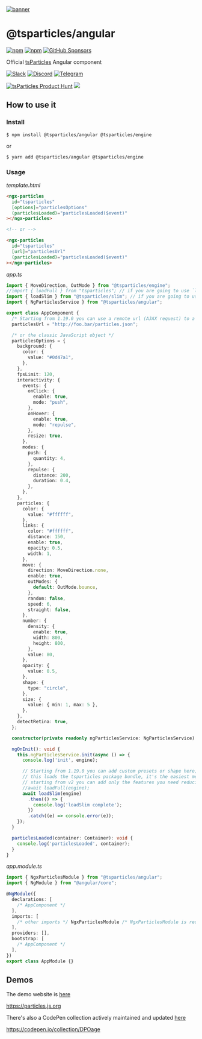 [![banner](https://particles.js.org/images/banner3.png)](https://particles.js.org)

# @tsparticles/angular

[![npm](https://img.shields.io/npm/v/@tsparticles/angular)](https://www.npmjs.com/package/ng-particles) [![npm](https://img.shields.io/npm/dm/@tsparticles/angular)](https://www.npmjs.com/package/@tsparticles/angular) [![GitHub Sponsors](https://img.shields.io/github/sponsors/matteobruni)](https://github.com/sponsors/matteobruni)

Official [tsParticles](https://github.com/matteobruni/tsparticles) Angular component

[![Slack](https://particles.js.org/images/slack.png)](https://join.slack.com/t/tsparticles/shared_invite/enQtOTcxNTQxNjQ4NzkxLWE2MTZhZWExMWRmOWI5MTMxNjczOGE1Yjk0MjViYjdkYTUzODM3OTc5MGQ5MjFlODc4MzE0N2Q1OWQxZDc1YzI) [![Discord](https://particles.js.org/images/discord.png)](https://discord.gg/hACwv45Hme) [![Telegram](https://particles.js.org/images/telegram.png)](https://t.me/tsparticles)

[![tsParticles Product Hunt](https://api.producthunt.com/widgets/embed-image/v1/featured.svg?post_id=186113&theme=light)](https://www.producthunt.com/posts/tsparticles?utm_source=badge-featured&utm_medium=badge&utm_souce=badge-tsparticles") <a href="https://www.buymeacoffee.com/matteobruni"><img src="https://img.buymeacoffee.com/button-api/?text=Buy me a beer&emoji=🍺&slug=matteobruni&button_colour=5F7FFF&font_colour=ffffff&font_family=Arial&outline_colour=000000&coffee_colour=FFDD00"></a>

## How to use it

### Install

```shell
$ npm install @tsparticles/angular @tsparticles/engine
```

or

```shell
$ yarn add @tsparticles/angular @tsparticles/engine
```

### Usage

_template.html_

```html
<ngx-particles
  id="tsparticles"
  [options]="particlesOptions"
  (particlesLoaded)="particlesLoaded($event)"
></ngx-particles>

<!-- or -->

<ngx-particles
  id="tsparticles"
  [url]="particlesUrl"
  (particlesLoaded)="particlesLoaded($event)"
></ngx-particles>
```

_app.ts_

```typescript
import { MoveDirection, OutMode } from "@tsparticles/engine";
//import { loadFull } from "tsparticles"; // if you are going to use `loadFull`, install the "tsparticles" package too.
import { loadSlim } from "@tsparticles/slim"; // if you are going to use `loadSlim`, install the "@tsparticles/slim" package too.
import { NgParticlesService } from "@tsparticles/angular";

export class AppComponent {
  /* Starting from 1.19.0 you can use a remote url (AJAX request) to a JSON with the configuration */
  particlesUrl = "http://foo.bar/particles.json";

  /* or the classic JavaScript object */
  particlesOptions = {
    background: {
      color: {
        value: "#0d47a1",
      },
    },
    fpsLimit: 120,
    interactivity: {
      events: {
        onClick: {
          enable: true,
          mode: "push",
        },
        onHover: {
          enable: true,
          mode: "repulse",
        },
        resize: true,
      },
      modes: {
        push: {
          quantity: 4,
        },
        repulse: {
          distance: 200,
          duration: 0.4,
        },
      },
    },
    particles: {
      color: {
        value: "#ffffff",
      },
      links: {
        color: "#ffffff",
        distance: 150,
        enable: true,
        opacity: 0.5,
        width: 1,
      },
      move: {
        direction: MoveDirection.none,
        enable: true,
        outModes: {
          default: OutMode.bounce,
        },
        random: false,
        speed: 6,
        straight: false,
      },
      number: {
        density: {
          enable: true,
          width: 800,
          height: 800,
        },
        value: 80,
      },
      opacity: {
        value: 0.5,
      },
      shape: {
        type: "circle",
      },
      size: {
        value: { min: 1, max: 5 },
      },
    },
    detectRetina: true,
  };

  constructor(private readonly ngParticlesService: NgParticlesService) {}

  ngOnInit(): void {
    this.ngParticlesService.init(async () => {
      console.log('init', engine);

      // Starting from 1.19.0 you can add custom presets or shape here, using the current tsParticles instance (main)
      // this loads the tsparticles package bundle, it's the easiest method for getting everything ready
      // starting from v2 you can add only the features you need reducing the bundle size
      //await loadFull(engine);
      await loadSlim(engine)
        .then(() => {
          console.log('loadSlim complete');
        })
        .catch((e) => console.error(e));
    });
  }

  particlesLoaded(container: Container): void {
    console.log('particlesLoaded', container);
  }
}
```

_app.module.ts_

```typescript
import { NgxParticlesModule } from "@tsparticles/angular";
import { NgModule } from "@angular/core";

@NgModule({
  declarations: [
    /* AppComponent */
  ],
  imports: [
    /* other imports */ NgxParticlesModule /* NgxParticlesModule is required*/,
  ],
  providers: [],
  bootstrap: [
    /* AppComponent */
  ],
})
export class AppModule {}
```

## Demos

The demo website is [here](https://particles.js.org)

<https://particles.js.org>

There's also a CodePen collection actively maintained and updated [here](https://codepen.io/collection/DPOage)

<https://codepen.io/collection/DPOage>
